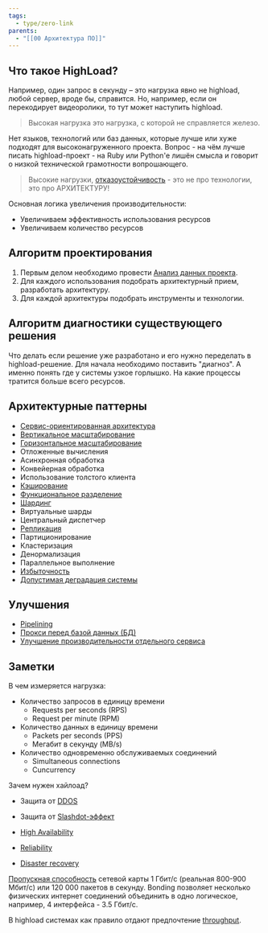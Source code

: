 ```yaml
---
tags:
  - type/zero-link
parents:
  - "[[00 Архитектура ПО]]"
---
```

## Что такое HighLoad?
Например, один запрос в секунду – это нагрузка явно не highload, любой сервер, вроде бы, справится. Но, например, если он перекодирует видеоролики, то тут может наступить highload.

> Высокая нагрузка это нагрузка, с которой не справляется железо.

Нет языков, технологий или баз данных, которые лучше или хуже подходят для высоконагруженного проекта. Вопрос - на чём лучше писать highload-проект - на Ruby или Python'е лишён смысла и говорит о низкой технической грамотности вопрошающего. 

> Высокие нагрузки, [отказоустойчивость](Reliability.md) - это не про технологии, это про АРХИТЕКТУРУ!

Основная логика увеличения производительности:
- Увеличиваем эффективность использования ресурсов
- Увеличиваем количество ресурсов
## Алгоритм проектирования
1. Первым делом необходимо провести [Анализ данных проекта](Анализ%20данных%20проекта.md).
2. Для каждого использования подобрать архитектурный прием, разработать архитектуру.
3. Для каждой архитектуры подобрать инструменты и технологии.

## Алгоритм диагностики существующего решения
Что делать если решение уже разработано и его нужно переделать в highload-решение. Для начала необходимо поставить "диагноз". А именно понять где у системы узкое горлышко. На какие процессы тратится больше всего ресурсов.


## Архитектурные паттерны
- [Сервис-ориентированная архитектура](Service%20Oreinted%20Architecture.md)
- [Вертикальное масштабирование](Вертикальное%20масштабирование.md)
- [Горизонтальное масштабирование](Горизонтальное%20масштабирование.md)
- Отложенные вычисления
- Асинхронная обработка
- Конвейерная обработка
- Использование толстого клиента
- [Кэширование](Кэширование.md)
- [Функциональное разделение](Функциональное%20разделение.md)
- [Шардинг](Шардирование.md)
- Виртуальные шарды
- Центральный диспетчер
- [Репликация](_inbox/Репликация.md)
- Партиционирование
- Кластеризация
- Денормализация
- Параллельное выполнение
- [Избыточность](Избыточность.md)
- [Допустимая деградация системы](Допустимая%20деградация%20системы.md)

## Улучшения
- [Pipelining](Pipelining.md)
- [Прокси перед базой данных (БД)](Прокси%20перед%20базой%20данных%20(БД).md)
- [Улучшение производительности отдельного сервиса](Улучшение%20производительности%20отдельного%20сервиса.md)
## Заметки

В чем измеряется нагрузка:
- Количество запросов в единицу времени 
	- Requests per seconds (RPS)
	- Request per minute (RPM)
- Количество данных в единицу времени
	- Packets per seconds (PPS)
	- Мегабит в секунду (MB/s)
- Количество одновременно обслуживаемых соединений
	- Simultaneous connections
	- Cuncurrency

Зачем нужен хайлоад?
- Защита от [DDOS](DDOS.md)
- Защита от [Slashdot-эффект](Slashdot-эффект.md)

- [High Availability](High%20Availability.md)
- [Reliability](Reliability.md)
- [Disaster recovery](Disaster%20recovery.md)

[Пропускная способность](Throughput.md) сетевой карты 1 Гбит/с (реальная 800-900 Мбит/с) или 120 000 пакетов в секунду. Bonding позволяет несколько физических интернет соединений объединить в одно логическое, например, 4 интерфейса -  3.5 Гбит/с.

В highload системах как правило отдают предпочтение [throughput](Throughput.md).